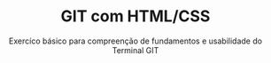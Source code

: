 <h1 align="center"> GIT com HTML/CSS</h1>

<p align="center">Exercíco básico para compreenção de fundamentos e usabilidade do Terminal GIT </p>
